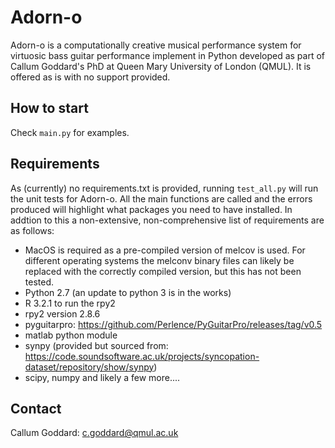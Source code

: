 # Adorn-o

Adorn-o is a computationally creative musical performance system for virtuosic bass guitar performance implement in Python developed as part of Callum Goddard's PhD at Queen Mary University of London (QMUL). It is offered as is with no support provided.


## How to start

Check `main.py` for examples.


## Requirements
As (currently) no requirements.txt is provided, running `test_all.py` will run the unit tests for Adorn-o. All the main functions are called and the errors produced will highlight what packages you need to have installed. In addtion to this a non-extensive, non-comprehensive list of requirements are as follows:

 - MacOS is required as a pre-compiled version of melcov is used. For different operating systems the melconv binary files can likely be replaced with the correctly compiled version, but this has not been tested.
 - Python 2.7 (an update to python 3 is in the works)
 - R 3.2.1 to run the rpy2
 - rpy2 version 2.8.6
 - pyguitarpro: https://github.com/Perlence/PyGuitarPro/releases/tag/v0.5
 - matlab python module
 - synpy (provided but sourced from: https://code.soundsoftware.ac.uk/projects/syncopation-dataset/repository/show/synpy)
 - scipy, numpy and likely a few more....


## Contact

Callum Goddard: [c.goddard@qmul.ac.uk](c.goddard@qmul.ac.uk)
